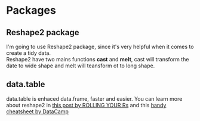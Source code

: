 # Packages

## Reshape2 package
I'm going to use Reshape2 package, since it's very helpful when it comes to create a tidy data. <br>
Reshape2 have two mains functions **cast** and **melt**, cast will transform the date to wide shape and melt will teansform ot to long shape. <br>


## data.table
data.table is enhaced data.frame, faster and easier.
You can learn more about reshape2 in [this post by ROLLING YOUR Rs](https://rollingyours.wordpress.com/2016/06/14/fast-aggregation-of-large-data-with-the-data-table-package/) and this [handy cheatsheet by DataCamp](https://s3.amazonaws.com/assets.datacamp.com/img/blog/data+table+cheat+sheet.pdf)

